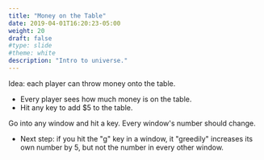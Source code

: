 ```yaml
---
title: "Money on the Table"
date: 2019-04-01T16:20:23-05:00
weight: 20
draft: false
#type: slide
#theme: white
description: "Intro to universe."
---
```


Idea: each player can throw money onto the table.

* Every player sees how much money is on the table.
* Hit any key to add $5 to the table.

Go into any window and hit a key. Every window's number should change.

* Next step: if you hit the "g" key in a window, it "greedily"
  increases its own number by 5, but not the number in every other
  window.
  
  
